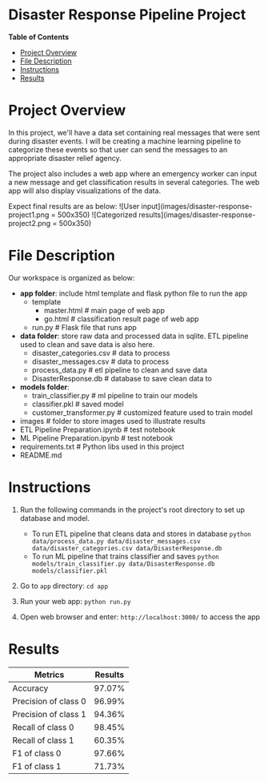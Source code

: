 <h1>Disaster Response Pipeline Project</h1>

**Table of Contents**
- [Project Overview](#project-overview)
- [File Description](#file-description)
- [Instructions](#instructions)
- [Results](#results)

# Project Overview
In this project, we'll have a data set containing real messages that were sent during disaster events. I will be creating a machine learning pipeline to categorize these events so that user can send the messages to an appropriate disaster relief agency.

The project also includes a web app where an emergency worker can input a new message and get classification results in several categories. The web app will also display visualizations of the data.

Expect final results are as below:
![User input](images/disaster-response-project1.png = 500x350)
![Categorized results](images/disaster-response-project2.png = 500x350)

# File Description
Our workspace is organized as below:
  - **app folder**: include html template and flask python file to run the app
    - template
      - master.html # main page of web app
      - go.html # classification result page of web app
    - run.py # Flask file that runs app
  - **data folder**: store raw data and processed data in sqlite. ETL pipeline used to clean and save data is also here.
    - disaster_categories.csv  # data to process 
    - disaster_messages.csv  # data to process
    - process_data.py # etl pipeline to clean and save data
    - DisasterResponse.db   # database to save clean data to
  - **models folder**: 
    - train_classifier.py # ml pipeline to train our models
    - classifier.pkl  # saved model 
    - customer_transformer.py  # customized feature used to train model 
  - images # folder to store images used to illustrate results
  - ETL Pipeline Preparation.ipynb # test notebook
  - ML Pipeline Preparation.ipynb # test notebook
  - requirements.txt # Python libs used in this project
  - README.md

# Instructions
1. Run the following commands in the project's root directory to set up database and model.

    - To run ETL pipeline that cleans data and stores in database
        `python data/process_data.py data/disaster_messages.csv data/disaster_categories.csv data/DisasterResponse.db`
    - To run ML pipeline that trains classifier and saves
        `python models/train_classifier.py data/DisasterResponse.db models/classifier.pkl`

2. Go to `app` directory: `cd app`

3. Run your web app: `python run.py`

4. Open web browser and enter: `http://localhost:3000/` to access the app

# Results

| Metrics              | Results |
|----------------------|---------|
| Accuracy             | 97.07%  |
| Precision of class 0 | 96.99%  |
| Precision of class 1 | 94.36%  |
| Recall of class 0    | 98.45%  |
| Recall of class 1    | 60.35%  |
| F1 of class 0        | 97.66%  |
| F1 of class 1        | 71.73%  |
